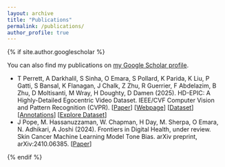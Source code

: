 ```yaml
---
layout: archive
title: "Publications"
permalink: /publications/
author_profile: true
---
```


{% if site.author.googlescholar %}
  <div class="wordwrap">
    You can also find my publications on <a href="{{site.author.googlescholar}}">my Google Scholar profile</a>.
    <ul>
      <li>
        T Perrett, A Darkhalil, S Sinha, O Emara, S Pollard, K Parida, K Liu, P Gatti, S Bansal, K Flanagan, J Chalk, Z Zhu, R Guerrier, F Abdelazim, B Zhu, D Moltisanti, M Wray, H Doughty, D Damen (2025).
        HD-EPIC: A Highly-Detailed Egocentric Video Dataset. IEEE/CVF Computer Vision and Pattern Recognition (CVPR). 
        [<a href="https://arxiv.org/abs/2502.04144">Paper</a>] 
        [<a href="https://hd-epic.github.io/">Webpage</a>] 
        [<a href="https://hd-epic.github.io/index#download">Dataset</a>] 
        [<a href="https://github.com/hd-epic/hd-epic-annotations">Annotations</a>] 
        [<a href="https://hd-epic.github.io/demo.html">Explore Dataset</a>]
      </li>
      <li>
        J Pope, M. Hassanuzzaman, W. Chapman, H Day, M. Sherpa, O Emara, N. Adhikari, A Joshi (2024). 
        Frontiers in Digital Health, under review. Skin Cancer Machine Learning Model Tone Bias. arXiv preprint, arXiv:2410.06385. 
        [<a href="https://arxiv.org/abs/2410.06385">Paper</a>]
      </li>
    </ul>
  </div>
{% endif %}